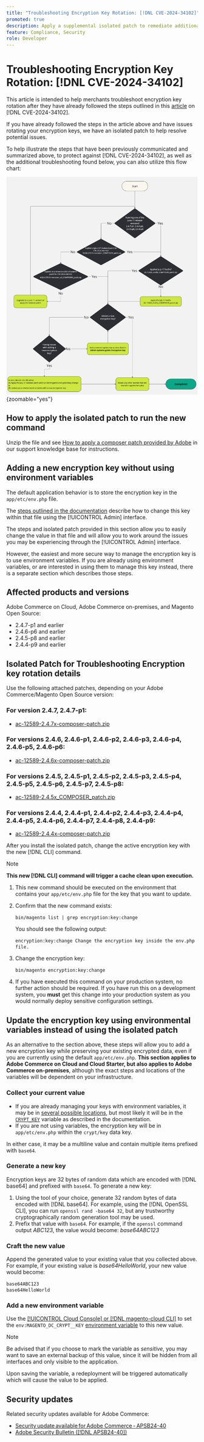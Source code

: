```yaml
---
title: "Troubleshooting Encryption Key Rotation: [!DNL CVE-2024-34102]"
promoted: true
description: Apply a supplemental isolated patch to remediate additional troubleshooting updating encryption keys issue from [!DNL CVE-2024-34102] for Adobe Commerce 2.4.4-p8, 2.4.5-p7, 2.4.6-p5, 2.4.7 and earlier versions.
feature: Compliance, Security
role: Developer
---
```

# Troubleshooting Encryption Key Rotation: [!DNL CVE-2024-34102]

This article is intended to help merchants troubleshoot encryption key rotation after they have already followed the steps outlined in this [article](https://experienceleague.adobe.com/en/docs/commerce-knowledge-base/kb/troubleshooting/known-issues-patches-attached/security-update-available-for-adobe-commerce-apsb24-40-revised-to-include-isolated-patch-for-cve-2024-34102) on [!DNL CVE-2024-34102]. 

If you have already followed the steps in the article above and have issues rotating your encryption keys, we have an isolated patch to help resolve potential issues. 

To help illustrate the steps that have been previously communicated and summarized above, to protect against [!DNL CVE-2024-34102], as well as the additional troubleshooting found below, you can also utilize this flow chart:


 ![CVE-2024-34102 Protection Flow Chart.jpg](assets/cve-2024-34102-protection-flow-chart.jpg){zoomable="yes"}


## How to apply the isolated patch to run the new command

Unzip the file and see [How to apply a composer patch provided by Adobe](https://experienceleague.adobe.com/docs/commerce-knowledge-base/kb/how-to/how-to-apply-a-composer-patch-provided-by-magento.html) in our support knowledge base for instructions.

## Adding a new encryption key without using environment variables

The default application behavior is to store the encryption key in the `app/etc/env.php` file.

The [steps outlined in the documentation](https://experienceleague.adobe.com/en/docs/commerce-admin/systems/security/encryption-key) describe how to change this key within that file using the [!UICONTROL Admin] interface.

The steps and isolated patch provided in this section allow you to easily change the value in that file and will allow you to work around the issues you may be experiencing through the [!UICONTROL Admin] interface.

However, the easiest and more secure way to manage the encryption key is to use environment variables. If you are already using environment variables, or are interested in using them to manage this key instead, there is a separate section which describes those steps.

## Affected products and versions

Adobe Commerce on Cloud, Adobe Commerce on-premises, and Magento Open Source:

* 2.4.7-p1 and earlier
* 2.4.6-p6 and earlier
* 2.4.5-p8 and earlier
* 2.4.4-p9 and earlier

## Isolated Patch for Troubleshooting Encryption key rotation details

Use the following attached patches, depending on your Adobe Commerce/Magento Open Source version:

### For version 2.4.7, 2.4.7-p1:

* [ac-12589-2.4.7x-composer-patch.zip](assets/ac-12589-2.4.7x-composer-patch.zip)

### For versions 2.4.6, 2.4.6-p1, 2.4.6-p2, 2.4.6-p3, 2.4.6-p4, 2.4.6-p5, 2.4.6-p6:

* [ac-12589-2.4.6x-composer-patch.zip](assets/ac-12589-2.4.6x-composer-patch.zip)

### For versions 2.4.5, 2.4.5-p1, 2.4.5-p2, 2.4.5-p3, 2.4.5-p4, 2.4.5-p5, 2.4.5-p6, 2.4.5-p7, 2.4.5-p8:

* [ac-12589-2.4.5x_COMPOSER_patch.zip](assets/ac-12589-2.4.5x-composer-patch.zip)

### For versions 2.4.4, 2.4.4-p1, 2.4.4-p2, 2.4.4-p3, 2.4.4-p4, 2.4.4-p5, 2.4.4-p6, 2.4.4-p7, 2.4.4-p8, 2.4.4-p9:

* [ac-12589-2.4.4x-composer-patch.zip](assets/ac-12589-2.4.4x-composer-patch.zip)


After you install the isolated patch, change the active encryption key with the new [!DNL CLI] command.

>[!NOTE]
>
>**This new [!DNL CLI] command will trigger a cache clean upon execution.**

1. This new command should be executed on the environment that contains your `app/etc/env.php` file for the key that you want to update.
1. Confirm that the new command exists:

    ```
    bin/magento list | grep encryption:key:change
    ```

    You should see the following output:

    ```
    encryption:key:change Change the encryption key inside the env.php file.
    ```

1. Change the encryption key:

    ```
    bin/magento encryption:key:change
    ```

1. If you have executed this command on your production system, no further action should be required.
If you have run this on a development system, you **must** get this change into your production system as you would normally deploy sensitive configuration settings.

## Update the encryption key using environmental variables instead of using the isolated patch

As an alternative to the section above, these steps will allow you to add a new encryption key while preserving your existing encrypted data, even if you are currently using the default `app/etc/env.php`.
**This section applies to Adobe Commerce on Cloud and Cloud Starter, but also applies to Adobe Commerce on-premises**, although the exact steps and locations of the variables will be dependent on your infrastructure. 

### Collect your current value

* If you are already managing your keys with environment variables, it may be in [several possible locations](https://experienceleague.adobe.com/en/docs/commerce-cloud-service/user-guide/configure/env/stage/variables-intro), but most likely it will be in the [`CRYPT_KEY`](https://experienceleague.adobe.com/en/docs/commerce-cloud-service/user-guide/configure/env/stage/variables-deploy#crypt_key) variable as described in the documentation.
* If you are not using variables, the encryption key will be in `app/etc/env.php` within the `crypt/key` data key.  

In either case, it may be a multiline value and contain multiple items prefixed with `base64`. 

### Generate a new key 

Encryption keys are 32 bytes of random data which are encoded with [!DNL base64] and prefixed with `base64`.
To generate a new key:

1. Using the tool of your choice, generate 32 random bytes of data encoded with [!DNL base64]. For example, using the [!DNL OpenSSL CLI], you can run `openssl rand -base64 32`, but any trustworthy cryptographically random generation tool may be used.  
1. Prefix that value with `base64`. For example, if the `openssl` command output *ABC123*, the value would become: *base64ABC123*

### Craft the new value

Append the generated value to your existing value that you collected above. For example, if your existing value is *base64HelloWorld*, your new value would become:<br>

```
base64ABC123
base64HelloWorld
```

### Add a new environment variable

Use the [[!UICONTROL Cloud Console] or [!DNL magento-cloud CLI]](https://experienceleague.adobe.com/en/docs/commerce-cloud-service/user-guide/configure/env/variable-levels) to set the `env:MAGENTO_DC_CRYPT__KEY` [environment variable](https://experienceleague.adobe.com/en/docs/commerce-cloud-service/user-guide/configure/env/stage/variables-cloud) to this new value.

>[!NOTE]
>
>Be advised that if you choose to mark the variable as *sensitive*, you may want to save an external backup of this value, since it will be hidden from all interfaces and only visible to the application.

Upon saving the variable, a redeployment will be triggered automatically which will cause the value to be applied.

## Security updates

Related security updates available for Adobe Commerce:

* [Security update available for Adobe Commerce - APSB24-40](https://experienceleague.adobe.com/en/docs/commerce-knowledge-base/kb/troubleshooting/known-issues-patches-attached/security-update-available-for-adobe-commerce-apsb24-40-revised-to-include-isolated-patch-for-cve-2024-34102)
* [Adobe Security Bulletin ([!DNL APSB24-40])](https://helpx.adobe.com/security/products/magento/apsb24-40.html)
